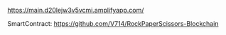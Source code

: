 https://main.d20lejw3v5vcmi.amplifyapp.com/

SmartContract:
https://github.com/V714/RockPaperScissors-Blockchain

